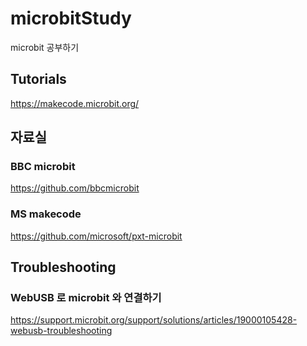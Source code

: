 # microbitStudy
microbit 공부하기

## Tutorials
https://makecode.microbit.org/

## 자료실
### BBC microbit
https://github.com/bbcmicrobit

### MS makecode
https://github.com/microsoft/pxt-microbit

## Troubleshooting
### WebUSB 로 microbit 와 연결하기
https://support.microbit.org/support/solutions/articles/19000105428-webusb-troubleshooting
